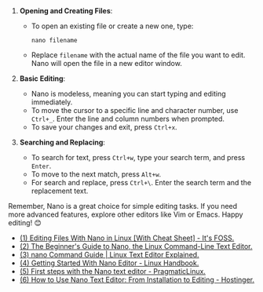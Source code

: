 ## 

1. **Opening and Creating Files**:
   - To open an existing file or create a new one, type:
     ```
     nano filename
     ```
   - Replace `filename` with the actual name of the file you want to edit. Nano will open the file in a new editor window.

2. **Basic Editing**:
   - Nano is modeless, meaning you can start typing and editing immediately.
   - To move the cursor to a specific line and character number, use `Ctrl+_`. Enter the line and column numbers when prompted.
   - To save your changes and exit, press `Ctrl+x`.

3. **Searching and Replacing**:
   - To search for text, press `Ctrl+w`, type your search term, and press `Enter`.
   - To move to the next match, press `Alt+w`.
   - For search and replace, press `Ctrl+\`. Enter the search term and the replacement text.

Remember, Nano is a great choice for simple editing tasks. If you need more advanced features, explore other editors like Vim or Emacs. Happy editing! 😊 


- [(1) Editing Files With Nano in Linux [With Cheat Sheet] - It's FOSS.](https://itsfoss.com/nano-editor-guide/.)
- [(2) The Beginner's Guide to Nano, the Linux Command-Line Text Editor.](https://www.howtogeek.com/42980/the-beginners-guide-to-nano-the-linux-command-line-text-editor/.)
- [(3) nano Command Guide | Linux Text Editor Explained.](https://ioflood.com/blog/nano-linux-command/.)
- [(4) Getting Started With Nano Editor - Linux Handbook.](https://linuxhandbook.com/nano/.)
- [(5) First steps with the Nano text editor - PragmaticLinux.](https://www.pragmaticlinux.com/2020/05/first-steps-with-the-nano-text-editor/.)
- [(6) How to Use Nano Text Editor: From Installation to Editing - Hostinger.](https://www.hostinger.com/tutorials/how-to-install-and-use-nano-text-editor.)